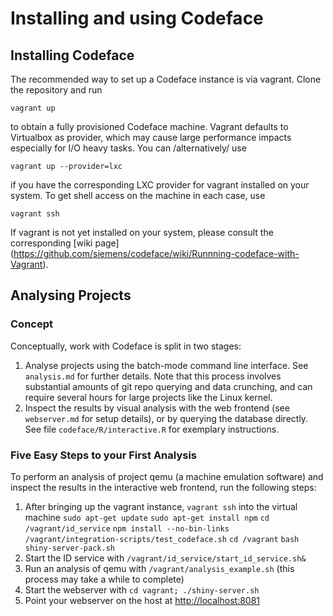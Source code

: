 # Installing and using Codeface

## Installing Codeface
The recommended way to set up a Codeface instance is via
vagrant. Clone the repository and run

	vagrant up

to obtain a fully provisioned Codeface machine. Vagrant defaults to
Virtualbox as provider, which may cause large performance impacts
especially for I/O heavy tasks. You can /alternatively/ use

	vagrant up --provider=lxc

if you have the corresponding LXC provider for vagrant installed on
your system. To get shell access on the machine in each case, use

	vagrant ssh

If vagrant is not yet installed on your system, please consult
the corresponding [wiki page] (https://github.com/siemens/codeface/wiki/Runnning-codeface-with-Vagrant).

## Analysing Projects
### Concept
Conceptually, work with Codeface is split in two stages:

1. Analyse projects using the batch-mode command line interface. See
  `analysis.md` for further details. Note that this process involves
  substantial amounts of git repo querying and data crunching, and can
  require several hours for large projects like the Linux kernel.
2. Inspect the results by visual analysis with the web frontend (see
  `webserver.md` for setup details), or by querying the database
  directly. See file `codeface/R/interactive.R` for exemplary instructions.

### Five Easy Steps to your First Analysis
To perform an analysis of project qemu (a machine emulation software)
and inspect the results in the interactive web frontend, run the
following steps:

1. After bringing up the vagrant instance, `vagrant ssh` into the virtual machine
    `sudo apt-get update`
    `sudo apt-get install npm`
    `cd /vagrant/id_service`
    `npm install --no-bin-links`
    `/vagrant/integration-scripts/test_codeface.sh`
    `cd /vagrant`
    `bash shiny-server-pack.sh`
2. Start the ID service with `/vagrant/id_service/start_id_service.sh&`
3. Run an analysis of qemu with `/vagrant/analysis_example.sh` (this process
   may take a while to complete)
4. Start the webserver with `cd vagrant; ./shiny-server.sh`
5. Point your webserver on the host at [http://localhost:8081](http://localhost:8081)
